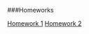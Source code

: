 ###Homeworks  

[Homework 1](https://ctk44.github.io/GOVT6029/Homeworks/hw1_Kenny.html)
[Homework 2](https://ctk44.github.io/GOVT6029/Homeworks/hw2_Kenny.html)
